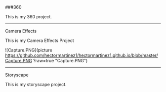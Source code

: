 ###360

This is my 360 project.

<script src="//360.vizor.io/scripts/embed.js" data-vizorurl="https://360.vizor.io/embed/v/xal" ></script>

***

Camera Effects

This is my Camera Effects Project

![Capture.PNG](picture https://github.com/hectormartinez1/hectormartinez1.github.io/blob/master/Capture.PNG
?raw=true "Capture.PNG")

***

Storyscape

This is my storyscape project.

<script src="//360.vizor.io/scripts/embed.js" data-vizorurl="https://patches.vizor.io/embed/martinez/earth-with-clouds-v2-copy" ></script>

